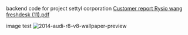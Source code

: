 backend code for project settyl corporation
[Customer report Rysio wang freshdesk (11).pdf](https://github.com/user-attachments/files/19204796/Customer.report.Rysio.wang.freshdesk.11.pdf)






image test
![2014-audi-r8-v8-wallpaper-preview](https://github.com/user-attachments/assets/3ec7bd42-bfa2-4c27-92b3-51f6d51d0fec)
